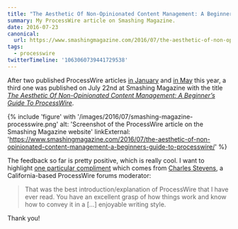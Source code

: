 ```yaml
---
title: "The Aesthetic Of Non-Opinionated Content Management: A Beginner’s Guide To ProcessWire"
summary: My ProcessWire article on Smashing Magazine.
date: 2016-07-23
canonical:
  url: https://www.smashingmagazine.com/2016/07/the-aesthetic-of-non-opinionated-content-management-a-beginners-guide-to-processwire/
tags:
  - processwire
twitterTimeline: '1063060739441729538'
---
```

After two published ProcessWire articles [in January](/blog/4-reasons-to-choose-processwire-as-your-next-cms/) and [in May](http://t3n.de/magazin/cms-processwire-echte-alternative-wordpress-ist-flexibel-241148/) this year, a third one was published on July 22nd at Smashing Magazine with the title <cite>[The Aesthetic Of Non-Opinionated Content Management: A Beginner’s Guide To ProcessWire](https://www.smashingmagazine.com/2016/07/the-aesthetic-of-non-opinionated-content-management-a-beginners-guide-to-processwire/)</cite>.

{% include 'figure' with '/images/2016/07/smashing-magazine-processwire.png'
  alt: 'Screenshot of the ProcessWire article on the Smashing Magazine website'
  linkExternal: 'https://www.smashingmagazine.com/2016/07/the-aesthetic-of-non-opinionated-content-management-a-beginners-guide-to-processwire/'
%}

The feedback so far is pretty positive, which is really cool. I want to highlight [one particular compliment](https://processwire.com/talk/topic/2311-processwire-on-the-web/?do=findComment&amp;comment=124425) which comes from [Charles Stevens](https://processwire.com/talk/profile/756-cstevensjr/), a California-based ProcessWire forums moderator:

> That was the best introduction/explanation of ProcessWire that I have ever read. You have an excellent grasp of how things work and know how to convey it in a […] enjoyable writing style.

Thank you!
